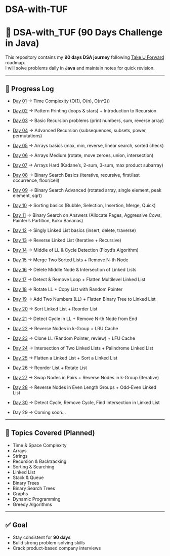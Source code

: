 # DSA-with-TUF
# 🚀 DSA-with_TUF (90 Days Challenge in Java)

This repository contains my **90 days DSA journey** following [Take U Forward](https://takeuforward.org/) roadmap.  
I will solve problems daily in **Java** and maintain notes for quick revision.

---

## 📌 Progress Log

- [Day 01](./Day01-TimeComplexity) → Time Complexity (O(1), O(n), O(n^2))
- [Day 02](./Day02-Patterns-Recursion) → Pattern Printing (loops & stars) + Introduction to Recursion
- [Day 03](./Day03-Recursion-Basics) → Basic Recursion problems (print numbers, sum, reverse array)
- [Day 04](./Day04-Recursion-Advanced) → Advanced Recursion (subsequences, subsets, power, permutations)
- [Day 05](./Day05-Arrays-Basics) → Arrays basics (max, min, reverse, linear search, sorted check)
- [Day 06](./Day06-Arrays-Medium) → Arrays Medium (rotate, move zeroes, union, intersection)
- [Day 07](./Day07-Arrays-Hard) → Arrays Hard (Kadane’s, 2-sum, 3-sum, max product subarray)
- [Day 08](./Day08-BinarySearch-Basics) → Binary Search Basics (iterative, recursive, first/last occurrence, floor/ceil)
- [Day 09](./Day09-BinarySearch-Advanced) → Binary Search Advanced (rotated array, single element, peak element, sqrt)
- [Day 10](./Day10-Sorting-Basics) → Sorting basics (Bubble, Selection, Insertion, Merge, Quick)
- [Day 11](./Day11-Sorting-Searching-Advanced) → Binary Search on Answers (Allocate Pages, Aggressive Cows, Painter’s Partition, Koko Bananas)
- [Day 12](./Day12-LinkedList-Basics) → Singly Linked List basics (insert, delete, traverse)
- [Day 13](./Day13-Reverse-LinkedList) → Reverse Linked List (Iterative + Recursive)
- [Day 14](./Day14-Middle-Cycle) → Middle of LL & Cycle Detection (Floyd’s Algorithm)
- [Day 15](./Day15-Merge-RemoveNth) → Merge Two Sorted Lists + Remove N-th Node
- [Day 16](./Day16-DeleteMiddle-Intersection) → Delete Middle Node & Intersection of Linked Lists
- [Day 17](./Day17-Loop-Flatten) → Detect & Remove Loop + Flatten Multilevel Linked List
- [Day 18](./Day18-Rotate-CopyRandom) → Rotate LL + Copy List with Random Pointer
- [Day 19](./Day19-AddTwoNumbers-FlattenBT) → Add Two Numbers (LL) + Flatten Binary Tree to Linked List
- [Day 20](./Day20-SortLL-ReorderLL) → Sort Linked List + Reorder List
- [Day 21](./Day21-DetectCycle-RemoveNth) → Detect Cycle in LL + Remove N-th Node from End
- [Day 22](./Day22-KGroup-LRUCache) → Reverse Nodes in k-Group + LRU Cache
- [Day 23](./Day23-CloneLL-LFUCache) → Clone LL (Random Pointer, review) + LFU Cache
- [Day 24](./Day24-Intersection-Palindrome) → Intersection of Two Linked Lists + Palindrome Linked List
- [Day 25](./Day25-Flatten-Sort) → Flatten a Linked List + Sort a Linked List
- [Day 26](./Day26-Reorder-Rotate) → Reorder List + Rotate List
- [Day 27](./Day27-Swap-KGroup) → Swap Nodes in Pairs + Reverse Nodes in k-Group (Iterative)
- [Day 28](./Day28-EvenGroup-OddEven) → Reverse Nodes in Even Length Groups + Odd-Even Linked List
- [Day 30](./Day30-Cycle-Detection-Intersection) → Detect Cycle, Remove Cycle, Find Intersection in Linked List

- Day 29 → Coming soon...

---

## 📖 Topics Covered (Planned)
- Time & Space Complexity
- Arrays
- Strings
- Recursion & Backtracking
- Sorting & Searching
- Linked List
- Stack & Queue
- Binary Trees
- Binary Search Trees
- Graphs
- Dynamic Programming
- Greedy Algorithms

---

## ✅ Goal
- Stay consistent for **90 days**
- Build strong problem-solving skills
- Crack product-based company interviews
